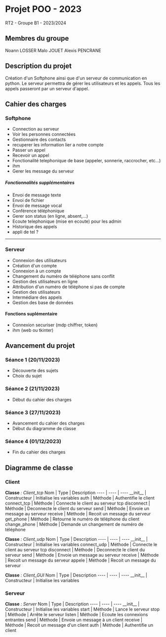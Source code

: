 # Projet POO - 2023
RT2 - Groupe B1 - 2023/2024

## Membres du groupe

Noann LOSSER
Malo JOUET
Alexis PENCRANE

## Description du projet

Création d'un Softphone ainsi que d'un serveur de communication en python.
Le serveur permettra de gérer les utilisateurs et les appels.
Tous les appels passeront par un serveur d'appel.

## Cahier des charges

### Softphone

- Connection au serveur
- Voir les personnes connectées
- Gestionnaire des contacts
- recuperer les information lier a notre compte
- Passer un appel
- Recevoir un appel
- Fonctionalité telephonique de base (appeler, sonnerie, raccrocher, etc...)
- ihm
- Gerer les message du serveur

##### Fonctionnalités supplémentaires

- Envoi de message texte
- Envoi de fichier
- Envoi de message vocal
- Conférence téléphonique
- Gerer son status (en ligne, absent,...)
- Ecoute telephonique (mise en ecoute) pour les admin
- Historique des appels
- appli de tel ?

--------------------


### Serveur

- Connexion des utilisateurs
- Création d'un compte
- Connexion à un compte
- Changement du numéro de téléphone sans conflit
- Gestion des utilisateurs en ligne
- Attribution d'un numéro de téléphone si pas de compte
- Gestion des utilisateurs
- Intermédiare des appels
- Gestion des base de données

#### Fonctions suplémentaire

- Connexion securiser (mdp chiffrer, token)
- ihm (web ou tkinter)


## Avancement du projet

### Séance 1 (20/11/2023)

- Découverte des sujets
- Choix du sujet

### Séance 2 (21/11/2023)

- Début du cahier des charges

### Séance 3 (27/11/2023)

- Avancement du cahier des charges
- Début du diagramme de classe

### Séance 4 (01/12/2023)
- Fin du cahier des charges







## Diagramme de classe

### Client

**Classe** *: Client_tcp*
Nom             | Type          | Description
----            | ----          | ----
\_\_init\_\_    | Constructeur  | Initialise les variables
auth            | Méthode       | Authentifie le client
connect_tcp     | Méthode       | Connecte le client au serveur tcp
disconnect      | Méthode       | Deconnecte le client du serveur
send            | Méthode       | Envoie un message au serveur
receive         | Méthode       | Recoit un message du serveur
get\_phone      | Méthode       | Retourne le numéro de téléphone du client
change\_phone   | Méthode       | Demande un changement de numéro de téléphone

**Classe** *: Client_udp*
Nom             | Type          | Description
----            | ----          | ----
\_\_init\_\_    | Constructeur  | Initialise les variables
connect_udp     | Méthode       | Connecte le client au serveur tcp
disconnect      | Méthode       | Deconnecte le client du serveur
send            | Méthode       | Envoie un message au serveur
receive         | Méthode       | Recoit un message du serveur
appele          | Méthode       | Recoit un message du serveur

**Classe** *: Client\_GUI*
Nom             | Type          | Description
----            | ----          | ----
\_\_init\_\_    | Constructeur  | Initialise les variables


### Serveur

**Classe** *: Server*
Nom             | Type          | Description
----            | ----          | ----
\_\_init\_\_    | Constructeur  | Initialise les variables
start           | Méthode       | Lance le serveur
stop            | Méthode       | Arrête le serveur
listen          | Méthode       | Ecoute les connexions entrantes
send            | Méthode       | Envoie un message à un client
receive         | Méthode       | Recoit un message d'un client
auth            | Méthode       | Authentifie un client





